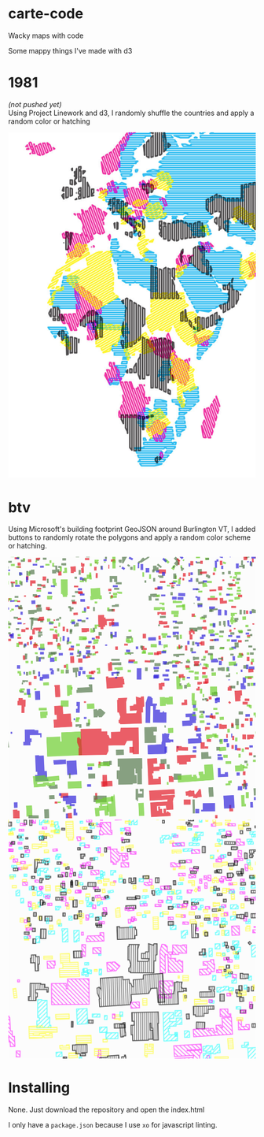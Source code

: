 # carte-code
Wacky maps with code

Some mappy things I've made with d3

# 1981
_(not pushed yet)_  
Using Project Linework and d3, I randomly shuffle the countries and apply a random color or hatching

![example](img/1981-hatch.jpg)

# btv

Using Microsoft's building footprint GeoJSON around Burlington VT, I added buttons to randomly rotate the polygons and apply a random color scheme or hatching.

![color](img/btv-color.png)
![hatch](img/btv-hatch.png)

# Installing

None. Just download the repository and open the index.html

I only have a `package.json` because I use `xo` for javascript linting.

